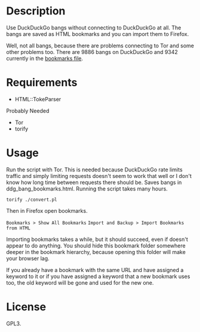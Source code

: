 # Description

Use DuckDuckGo bangs without connecting to DuckDuckGo at all. The bangs are
saved as HTML bookmarks and you can import them to Firefox.

Well, not all bangs, because there are problems connecting to Tor and some
other problems too. There are 9886 bangs on DuckDuckGo and 9342 currently
in the [bookmarks file](ddg_bang_bookmarks.html).

# Requirements

* HTML::TokeParser

Probably Needed
* Tor
* torify

# Usage

Run the script with Tor. This is needed because DuckDuckGo rate limits traffic
and simply limiting requests doesn't seem to work that well or I don't know how
long time between requests there should be. Saves bangs in
ddg_bang_bookmarks.html. Running the script takes many hours.

`torify ./convert.pl`

Then in Firefox open bookmarks.

`Bookmarks > Show All Bookmarks`
`Import and Backup > Import Bookmarks from HTML`

Importing bookmarks takes a while, but it should succeed, even if doesn't
appear to do anything. You should hide this bookmark folder somewhere deeper in
the bookmark hierarchy, because opening this folder will make your browser lag.

If you already have a bookmark with the same URL and have assigned a keyword to
it or if you have assigned a keyword that a new bookmark uses too, the old
keyword will be gone and used for the new one.

# License

GPL3.
